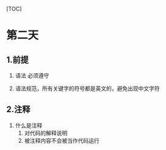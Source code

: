 [TOC]

# 第二天

## 1.前提

1. 语法	必须遵守

2. 语法规范，所有关键字的符号都是英文的，避免出现中文字符

## 2.注释

1. 什么是注释
   1. 对代码的解释说明
   2. 被注释内容不会被当作代码运行